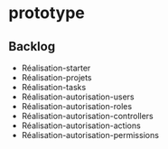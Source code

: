# prototype
##  Backlog 
  
- Réalisation-starter
- Réalisation-projets
- Réalisation-tasks
- Réalisation-autorisation-users
- Réalisation-autorisation-roles
- Réalisation-autorisation-controllers
- Réalisation-autorisation-actions
- Réalisation-autorisation-permissions
